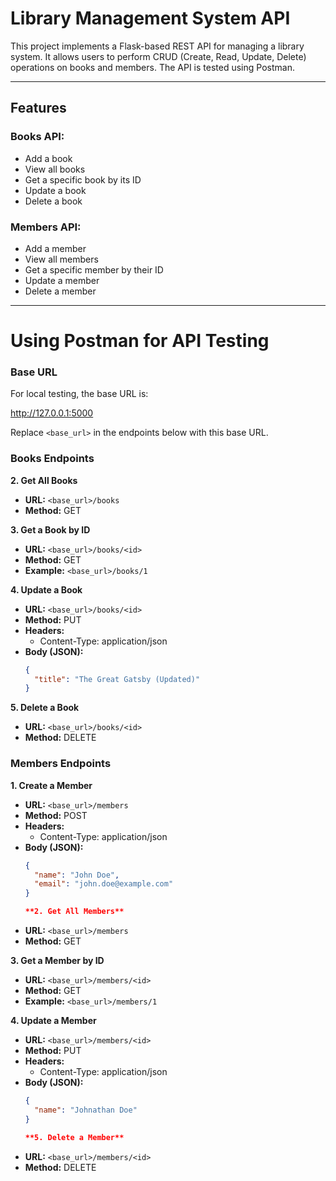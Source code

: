 # **Library Management System API**

This project implements a Flask-based REST API for managing a library system. It allows users to perform CRUD (Create, Read, Update, Delete) operations on books and members. The API is tested using Postman.

---

## **Features**

### **Books API:**
- Add a book
- View all books
- Get a specific book by its ID
- Update a book
- Delete a book

### **Members API:**
- Add a member
- View all members
- Get a specific member by their ID
- Update a member
- Delete a member

---

# **Using Postman for API Testing**

### **Base URL**
For local testing, the base URL is:

http://127.0.0.1:5000


Replace `<base_url>` in the endpoints below with this base URL.

### **Books Endpoints**

**2. Get All Books**

- **URL:** `<base_url>/books`
- **Method:** GET

**3. Get a Book by ID**

- **URL:** `<base_url>/books/<id>`
- **Method:** GET
- **Example:** `<base_url>/books/1`

**4. Update a Book**

- **URL:** `<base_url>/books/<id>`
- **Method:** PUT
- **Headers:**
  - Content-Type: application/json
- **Body (JSON):**
  ```json
  {
    "title": "The Great Gatsby (Updated)"
  }

**5. Delete a Book**

- **URL:** `<base_url>/books/<id>`
- **Method:** DELETE

### **Members Endpoints**

**1. Create a Member**

- **URL:** `<base_url>/members`
- **Method:** POST
- **Headers:**
  - Content-Type: application/json
- **Body (JSON):**
  ```json
  {
    "name": "John Doe",
    "email": "john.doe@example.com"
  }

  **2. Get All Members**

- **URL:** `<base_url>/members`
- **Method:** GET

**3. Get a Member by ID**

- **URL:** `<base_url>/members/<id>`
- **Method:** GET
- **Example:** `<base_url>/members/1`

**4. Update a Member**

- **URL:** `<base_url>/members/<id>`
- **Method:** PUT
- **Headers:**
  - Content-Type: application/json
- **Body (JSON):**
  ```json
  {
    "name": "Johnathan Doe"
  }

  **5. Delete a Member**

- **URL:** `<base_url>/members/<id>`
- **Method:** DELETE
